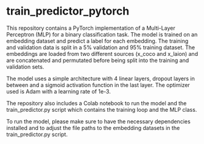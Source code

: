 # train_predictor_pytorch
This repository contains a PyTorch implementation of a Multi-Layer Perceptron (MLP) for a binary classification task. The model is trained on an embedding dataset and predict a label for each embedding. The training and validation data is split in a 5% validation and 95% training dataset. The embeddings are loaded from two different sources (x_coco and x_laion) and are concatenated and permutated before being split into the training and validation sets.

The model uses a simple architecture with 4 linear layers, dropout layers in between and a sigmoid activation function in the last layer. The optimizer used is Adam with a learning rate of 1e-3.

The repository also includes a Colab notebook to run the model and the train_predictor.py script which contains the training loop and the MLP class.

To run the model, please make sure to have the necessary dependencies installed and to adjust the file paths to the embedding datasets in the train_predictor.py script.
